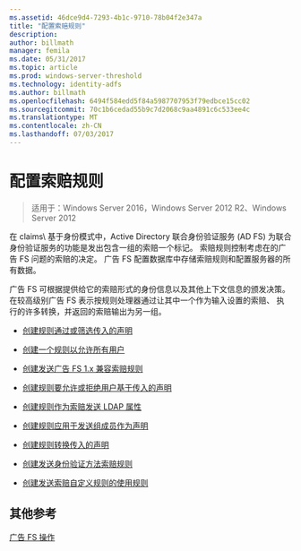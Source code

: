 ```yaml
---
ms.assetid: 46dce9d4-7293-4b1c-9710-78b04f2e347a
title: "配置索赔规则"
description: 
author: billmath
manager: femila
ms.date: 05/31/2017
ms.topic: article
ms.prod: windows-server-threshold
ms.technology: identity-adfs
ms.author: billmath
ms.openlocfilehash: 6494f584edd5f84a5987707953f79edbce15cc02
ms.sourcegitcommit: 70c1b6cedad55b9c7d2068c9aa4891c6c533ee4c
ms.translationtype: MT
ms.contentlocale: zh-CN
ms.lasthandoff: 07/03/2017
---
```

# <a name="configuring-claim-rules"></a>配置索赔规则

>适用于：Windows Server 2016，Windows Server 2012 R2、Windows Server 2012

在 claims\ 基于身份模式中，Active Directory 联合身份验证服务 \(AD FS\) 为联合身份验证服务的功能是发出包含一组的索赔一个标记。 索赔规则控制考虑在的广告 FS 问题的索赔的决定。 广告 FS 配置数据库中存储索赔规则和配置服务器的所有数据。  
  
广告 FS 可根据提供给它的索赔形式的身份信息以及其他上下文信息的颁发决策。 在较高级别广告 FS 表示按规则处理器通过让其中一个作为输入设置的索赔、 执行的许多转换，并返回的索赔输出为另一组。  
  
-   [创建规则通过或筛选传入的声明](../../ad-fs/operations/Create-a-Rule-to-Pass-Through-or-Filter-an-Incoming-Claim.md)  
  
-   [创建一个规则以允许所有用户](../../ad-fs/operations/Create-a-Rule-to-Permit-All-Users.md)  

-   [创建发送广告 FS 1.x 兼容索赔规则](../../ad-fs/operations/Create-a-Rule-to-Send-an-AD-FS-1x-Compatible-Claim.md)
  
-   [创建规则要允许或拒绝用户基于传入的声明](../../ad-fs/operations/Create-a-Rule-to-Permit-or-Deny-Users-Based-on-an-Incoming-Claim.md)  
  
-   [创建规则作为索赔发送 LDAP 属性](../../ad-fs/operations/Create-a-Rule-to-Send-LDAP-Attributes-as-Claims.md)  
  
-   [创建规则应用于发送组成员作为声明](../../ad-fs/operations/Create-a-Rule-to-Send-Group-Membership-as-a-Claim.md)  
  
-   [创建规则转换传入的声明](../../ad-fs/operations/Create-a-Rule-to-Transform-an-Incoming-Claim.md)  
  
-   [创建发送身份验证方法索赔规则](../../ad-fs/operations/Create-a-Rule-to-Send-an-Authentication-Method-Claim.md)  
  
-   [创建发送索赔自定义规则的使用规则](../../ad-fs/operations/Create-a-Rule-to-Send-Claims-Using-a-Custom-Rule.md)  

## <a name="additional-references"></a>其他参考  

[广告 FS 操作](../../ad-fs/AD-FS-2016-Operations.md)
